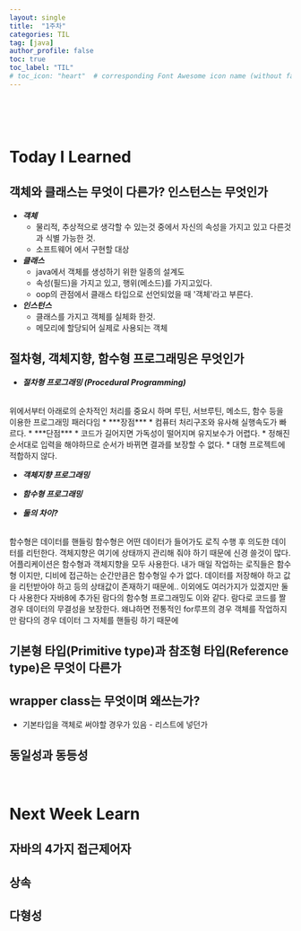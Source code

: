 ```yaml
---
layout: single
title:  "1주차"
categories: TIL
tag: [java]
author_profile: false
toc: true
toc_label: "TIL"
# toc_icon: "heart"  # corresponding Font Awesome icon name (without fa prefix)
---
```

<br><br><br>




 
# Today I Learned

## 객체와 클래스는 무엇이 다른가? 인스턴스는 무엇인가
* ***객체***
    * 물리적, 추상적으로 생각할 수 있는것 중에서 자신의 속성을 가지고 있고 다른것과 식별 가능한 것.
	* 소프트웨어 에서 구현할 대상
* ***클래스***
	* java에서 객체를 생성하기 위한 일종의 설계도
	* 속성(필드)을 가지고 있고, 행위(메소드)를 가지고있다.
	* oop의 관점에서 클래스 타입으로 선언되었을 때 '객체'라고 부른다.
* ***인스턴스***
	* 클래스를 가지고 객체를 실체화 한것.
	* 메모리에 할당되어 실제로 사용되는 객체
    
## 절차형, 객체지향, 함수형 프로그래밍은 무엇인가
* ***절차형 프로그래밍 (Procedural Programming)***
<br>
위에서부터 아래로의 순차적인 처리를 중요시 하며 루틴, 서브루틴, 메소드, 함수 등을 이용한 프로그래밍 패러다임
	* ***장점***
		* 컴퓨터 처리구조와 유사해 실행속도가 빠르다.
	* ***단점***
		* 코드가 길어지면 가독성이 떨어지며 유지보수가 어렵다.
		* 정해진 순서대로 입력을 해야하므로 순서가 바뀌면 결과를 보장할 수 없다.
		* 대형 프로젝트에 적합하지 않다.

* ***객체지향 프로그래밍***

* ***함수형 프로그래밍***

* ***둘의 차이?***
<br>
함수형은 데이터를 핸들링 함수형은 어떤 데이터가 들어가도 로직 수행 후 의도한 데이터를 리턴한다. 객체지향은 여기에 상태까지 관리해 줘야 하기 때문에 신경 쓸것이 많다. 어플리케이션은 함수형과 객체지향을 모두 사용한다. 내가 매일 작업하는 로직들은 함수형 이지만, 디비에 접근하는 순간만큼은 함수형일 수가 없다. 데이터를 저장해야 하고 값을 리턴받아야 하고 등의 상태값이 존재하기 때문에.. 이외에도 여러가지가 있겠지만 둘다 사용한다 자바8에 추가된 람다의 함수형 프로그래밍도 이와 같다. 람다로 코드를 짤 경우 데이터의 무결성을 보장한다. 왜냐하면 전통적인 for루프의 경우 객체를 작업하지만 람다의 경우 데이터 그 자체를 핸들링 하기 때문에

## 기본형 타입(Primitive type)과 참조형 타입(Reference type)은 무엇이 다른가

## wrapper class는 무엇이며 왜쓰는가?
* 기본타입을 객체로 써야할 경우가 있음 - 리스트에 넣던가

## 동일성과 동등성

<br>

# Next Week Learn

## 자바의 4가지 접근제어자
## 상속
## 다형성